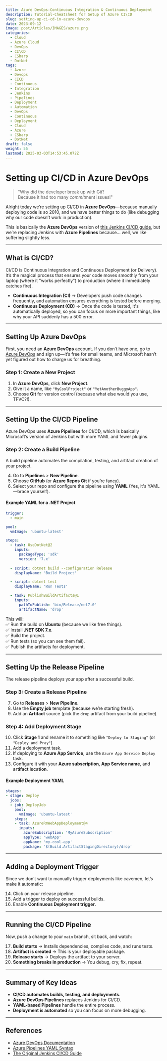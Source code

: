 ```yaml
---
title: Azure DevOps-Continuous Integration & Continuous Deployment
description: Tutorial-Cheatsheet for Setup of Azure CI\CD
slug: setting-up-ci-cd-in-azure-devops
date: 2023-09-12
image: post/Articles/IMAGES/azure.png
categories:
  - Cloud
  - Azure Cloud
  - DevOps
  - CI\CD
  - CSharp
  - DotNet
tags:
  - Azure
  - Devops
  - CICD
  - Continuous
  - Integration
  - Jenkins
  - Pipelines
  - Deployment
  - Automation
  - DevOps
  - Continuous
  - Deployment
  - Cloud
  - Azure
  - CSharp
  - DotNet
draft: false
weight: 55
lastmod: 2025-03-03T14:53:45.072Z
---
```

# Setting up CI/CD in Azure DevOps

> "Why did the developer break up with Git?\
> Because it had too many *commit*ment issues!"

Alright today we’re setting up CI/CD in **Azure DevOps**—because manually deploying code is so 2010, and we have better things to do (like debugging why our code doesn’t work in production).

This is basically the **Azure DevOps** version of [this Jenkins CI/CD guide](https://brianbraatz.github.io/p/jenkins-cicd/), but we’re replacing Jenkins with **Azure Pipelines** because... well, we like suffering slightly less.

***

## What is CI/CD?

CI/CD is Continuous Integration and Continuous Deployment (or Delivery). It’s the magical process that ensures your code moves smoothly from your laptop (where it "works perfectly") to production (where it immediately catches fire).

* **Continuous Integration (CI)** → Developers push code changes frequently, and automation ensures everything is tested before merging.
* **Continuous Deployment (CD)** → Once the code is tested, it's automatically deployed, so you can focus on more important things, like why your API suddenly has a 500 error.

***

## Setting Up Azure DevOps

First, you need an **Azure DevOps** account. If you don’t have one, go to [Azure DevOps](https://dev.azure.com/) and sign up—it’s free for small teams, and Microsoft hasn’t yet figured out how to charge us for breathing.

### Step 1: Create a New Project

1. In **Azure DevOps**, click **New Project**.
2. Give it a name, like `"MyCoolProject"` or `"YetAnotherBuggyApp"`.
3. Choose **Git** for version control (because what else would you use, TFVC?!).

***

## Setting Up the CI/CD Pipeline

Azure DevOps uses **Azure Pipelines** for CI/CD, which is basically Microsoft’s version of Jenkins but with more YAML and fewer plugins.

### Step 2: Create a Build Pipeline

A build pipeline automates the compilation, testing, and artifact creation of your project.

4. Go to **Pipelines** > **New Pipeline**.
5. Choose **GitHub** (or **Azure Repos Git** if you’re fancy).
6. Select your repo and configure the pipeline using **YAML** (Yes, it's YAML—brace yourself).

#### Example YAML for a .NET Project

```yaml
trigger:
  - main

pool:
  vmImage: 'ubuntu-latest'

steps:
  - task: UseDotNet@2
    inputs:
      packageType: 'sdk'
      version: '7.x'
  
  - script: dotnet build --configuration Release
    displayName: 'Build Project'

  - script: dotnet test
    displayName: 'Run Tests'

  - task: PublishBuildArtifacts@1
    inputs:
      pathToPublish: 'bin/Release/net7.0'
      artifactName: 'drop'
```

This will:\
✅ Run the build on **Ubuntu** (because we like free things).\
✅ Install **.NET SDK 7.x**.\
✅ Build the project.\
✅ Run tests (so you can see them fail).\
✅ Publish the artifacts for deployment.

***

## Setting Up the Release Pipeline

The release pipeline deploys your app after a successful build.

### Step 3: Create a Release Pipeline

7. Go to **Releases** > **New Pipeline**.
8. Use the **Empty job** template (because we’re starting fresh).
9. Add an **Artifact** source (pick the `drop` artifact from your build pipeline).

### Step 4: Add Deployment Stage

10. Click **Stage 1** and rename it to something like `"Deploy to Staging"` (or `"Deploy and Pray"`).
11. Add a deployment task.
12. If deploying to **Azure App Service**, use the `Azure App Service Deploy` task.
13. Configure it with your **Azure subscription**, **App Service name**, and **artifact location**.

#### Example Deployment YAML

```yaml
stages:
- stage: Deploy
  jobs:
  - job: DeployJob
    pool:
      vmImage: 'ubuntu-latest'
    steps:
    - task: AzureRmWebAppDeployment@4
      inputs:
        azureSubscription: 'MyAzureSubscription'
        appType: 'webApp'
        appName: 'my-cool-app'
        package: '$(Build.ArtifactStagingDirectory)/drop'
```

***

## Adding a Deployment Trigger

Since we don’t want to manually trigger deployments like cavemen, let’s make it automatic:

14. Click on your release pipeline.
15. Add a trigger to deploy on successful builds.
16. Enable **Continuous Deployment trigger**.

***

## Running the CI/CD Pipeline

Now, push a change to your `main` branch, sit back, and watch:

17. **Build starts** → Installs dependencies, compiles code, and runs tests.
18. **Artifact is created** → This is your deployable package.
19. **Release starts** → Deploys the artifact to your server.
20. **Something breaks in production** → You debug, cry, fix, repeat.

***

## Summary of Key Ideas

* **CI/CD automates builds, testing, and deployments**.
* **Azure DevOps Pipelines** replaces Jenkins for CI/CD.
* **YAML-based Pipelines** handle the entire process.
* **Deployment is automated** so you can focus on more debugging.

***

## References

* [Azure DevOps Documentation](https://learn.microsoft.com/en-us/azure/devops/)
* [Azure Pipelines YAML Syntax](https://learn.microsoft.com/en-us/azure/devops/pipelines/yaml-schema)
* [The Original Jenkins CI/CD Guide](https://brianbraatz.github.io/p/jenkins-cicd/)
